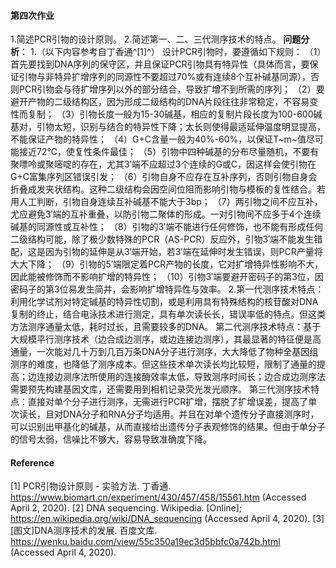 #### 第四次作业 ####
1.简述PCR引物的设计原则。
2.简述第一、二、三代测序技术的特点。
**问题分析**：
1.（以下内容参考自丁香通^[1]^）
设计PCR引物时，要遵循如下规则：
（1）首先要找到DNA序列的保守区，并且保证PCR引物具有特异性（具体而言，要保证引物与非特异扩增序列的同源性不要超过70%或有连续8个互补碱基同源），否则PCR引物会与待扩增序列以外的部分结合，导致扩增不到所需的序列；
（2）要避开产物的二级结构区，因为形成二级结构的DNA片段往往非常稳定，不容易变性而复制；
（3）引物长度一般为15-30碱基，相应的复制片段长度为100-600碱基对，引物太短，识别与结合的特异性下降；太长则使得最适延伸温度明显提高，不能保证产物的特异性；
（4）G+C含量一般为40%-60%，以保证T~m~值尽可能接近72℃，使复性条件最佳；
（5）引物中四种碱基的分布尽量随机，不要有聚嘌呤或聚嘧啶的存在，尤其3′端不应超过3个连续的G或C，因这样会使引物在G+C富集序列区错误引发；
（6）引物自身不应存在互补序列，否则引物自身会折叠成发夹状结构。这种二级结构会因空间位阻而影响引物与模板的复性结合。若用人工判断，引物自身连续互补碱基不能大于3bp；
（7）两引物之间不应互补，尤应避免3′端的互补重叠，以防引物二聚体的形成。一对引物间不应多于4个连续碱基的同源性或互补性；
（8）引物的3′端不能进行任何修饰，也不能有形成任何二级结构可能，除了极少数特殊的PCR（AS-PCR）反应外，引物3′端不能发生错配，这是因为引物的延伸是从3′端开始，若3′端在延伸时发生错误，则PCR产量将大大下降；
（9）引物的5′端限定着PCR产物的长度，它对扩增特异性影响不大，因此能被修饰而不影响扩增的特异性；
（10）引物3′端要避开密码子的第3位，因密码子的第3位易发生简并，会影响扩增特异性与效率。
2.第一代测序技术特点：利用化学试剂对特定碱基的特异性切割，或是利用具有特殊结构的核苷酸对DNA复制的终止，结合电泳技术进行测定，具有单次读长长，错误率低的特点。但这类方法测序通量太低，耗时过长，且需要较多的DNA。
第二代测序技术特点：基于大规模平行测序技术（边合成边测序，或边连接边测序），其最显著的特征便是高通量，一次能对几十万到几百万条DNA分子进行测序，大大降低了物种全基因组测序的难度，也降低了测序成本。但这些技术单次读长均比较短，限制了通量的提高；边连接边测序法所使用的连接酶效率太低，导致测序时间长；边合成边测序法需要预先构建基因文库，还需要用到相机记录荧光发光顺序。
第三代测序技术特点：直接对单个分子进行测序，无需进行PCR扩增，摆脱了扩增误差，提高了单次读长，且对DNA分子和RNA分子均适用。并且在对单个遗传分子直接测序时，可以识别出甲基化的碱基，从而直接给出遗传分子表观修饰的结果。但由于单分子的信号太弱，信噪比不够大，容易导致准确度下降。
#### Reference ####
[1]	PCR引物设计原则 - 实验方法. 丁香通. https://www.biomart.cn/experiment/430/457/458/15561.htm (Accessed April 2, 2020).
[2]	DNA sequencing. Wikipedia. [Online]; https://en.wikipedia.org/wiki/DNA_sequencing (Accessed April 4, 2020).
[3]	[图文]DNA测序技术的发展. 百度文库. https://wenku.baidu.com/view/55c350a19ec3d5bbfc0a742b.html (Accessed April 4, 2020).